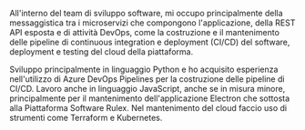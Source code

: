 All'interno del team di sviluppo software, mi occupo principalmente della messaggistica tra i
microservizi che compongono l'applicazione, della REST API esposta e di attività DevOps, come la costruzione e il
mantenimento delle pipeline di continuous integration e deployment (CI/CD) del software, deployment e testing
del cloud della piattaforma.

Sviluppo principalmente in linguaggio Python e ho acquisito esperienza nell'utilizzo di Azure DevOps Pipelines per
la costruzione delle pipeline di CI/CD. Lavoro anche in linguaggio JavaScript, anche se in misura minore,
principalmente per il mantenimento dell'applicazione Electron che sottosta alla Piattaforma Software Rulex. Nel
mantenimento del cloud faccio uso di strumenti come Terraform e Kubernetes.
